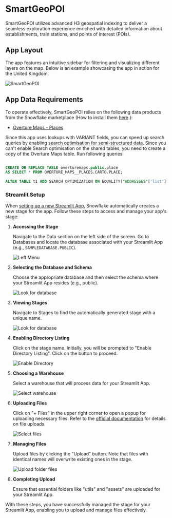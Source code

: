 # SmartGeoPOI

SmartGeoPOI utilizes advanced H3 geospatial indexing to deliver a seamless exploration experience enriched with detailed information about establishments, train stations, and points of interest (POIs).

## App Layout

The app features an intuitive sidebar for filtering and visualizing different layers on the map. Below is an example showcasing the app in action for the United Kingdom.

![SmartGeoPOI](./assets/main.png)

## App Data Requirements

To operate effectively, SmartGeoPOI relies on the following data products from the Snowflake marketplace (How to install them [here](https://other-docs.snowflake.com/en/native-apps/consumer-installing).):

- [Overture Maps - Places](https://app.snowflake.com/marketplace/listing/GZT0Z4CM1E9KR/carto-overture-maps-places)

Since this app uses lookups with VARIANT fields, you can speed up search queries by enabling [search optimisation for semi-structured data](https://docs.snowflake.com/en/user-guide/search-optimization/semi-structured-queries). Since you can't enable Search optimisation on the shared tables, you need to create a copy of the Overture Maps table. Run following queries:

```sql

CREATE OR REPLACE TABLE overturemaps.public.place
AS SELECT * FROM OVERTURE_MAPS__PLACES.CARTO.PLACE;

ALTER TABLE t1 ADD SEARCH OPTIMIZATION ON EQUALITY("ADDRESSES"['list'][0]['element']['country'], "ADDRESSES"['list'][0]['element']['locality', "CATEGORIES"['main'])

```

### Streamlit Setup

When [setting up a new Streamlit App](https://docs.snowflake.com/en/developer-guide/streamlit/create-streamlit-ui), Snowflake automatically creates a new stage for the app. Follow these steps to access and manage your app's stage:

1. **Accessing the Stage**

   Navigate to the Data section on the left side of the screen. Go to Databases and locate the database associated with your Streamlit App (e.g., `SAMPLEDATABASE.PUBLIC`).

   ![Left Menu](./instructions_assets/left_menu.png)

2. **Selecting the Database and Schema**

   Choose the appropriate database and then select the schema where your Streamlit App resides (e.g., public).

   ![Look for database](./instructions_assets/look_for_database.png)

3. **Viewing Stages**

   Navigate to Stages to find the automatically generated stage with a unique name.

   ![Look for database](./instructions_assets/look_for_database2.png)

4. **Enabling Directory Listing**

   Click on the stage name. Initially, you will be prompted to "Enable Directory Listing". Click on the button to proceed.

   ![Enable Directory](./instructions_assets/enable_directory.png)

5. **Choosing a Warehouse**

   Select a warehouse that will process data for your Streamlit App.

   ![Select warehouse](./instructions_assets/select_warehouse.png)

6. **Uploading Files**

   Click on "+ Files" in the upper right corner to open a popup for uploading necessary files. Refer to the [official documentation](https://docs.snowflake.com/en/user-guide/data-load-local-file-system-stage-ui) for details on file uploads.

   ![Select files](./instructions_assets/upload_file.png)

7. **Managing Files**

   Upload files by clicking the "Upload" button. Note that files with identical names will overwrite existing ones in the stage.

   ![Upload folder files](./assets/upload_folder_files_stage.png)

8. **Completing Upload**

   Ensure that essential folders like "utils" and "assets" are uploaded for your Streamlit App.

With these steps, you have successfully managed the stage for your Streamlit App, enabling you to upload and manage files effectively.

